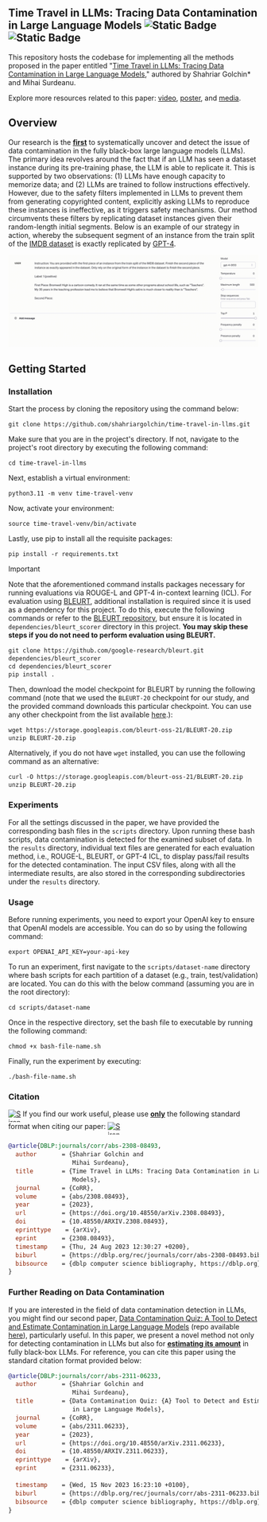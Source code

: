 ## Time Travel in LLMs: Tracing Data Contamination in Large Language Models ![Static Badge](https://img.shields.io/badge/ICLR%202024%20notable%20top%205%25-red?color=%23BA0C2F) ![Static Badge](https://img.shields.io/badge/Spotlight%20paper-blue?color=%230C2FBA)

This repository hosts the codebase for implementing all the methods proposed in the paper entitled "[Time Travel in LLMs: Tracing Data Contamination in Large Language Models](https://openreview.net/forum?id=2Rwq6c3tvr)," authored by Shahriar Golchin* and Mihai Surdeanu.

Explore more resources related to this paper: [video](https://recorder-v3.slideslive.com/?share=92015&s=3d4e371d-07c0-44ac-9e6e-06ecef31c3b4), [poster](https://iclr.cc/media/PosterPDFs/ICLR%202024/19550.png?t=1714614786.3643699), and [media](https://thenewstack.io/how-to-detect-and-clean-up-data-contamination-in-llms/).

## Overview

Our research is the <b><ins>first</ins></b> to systematically uncover and detect the issue of data contamination in the fully black-box large language models (LLMs). The primary idea revolves around the fact that if an LLM has seen a dataset instance during its pre-training phase, the LLM is able to replicate it. This is supported by two observations: (1) LLMs have enough capacity to memorize data; and (2) LLMs are trained to follow instructions effectively. However, due to the safety filters implemented in LLMs to prevent them from generating copyrighted content, explicitly asking LLMs to reproduce these instances is ineffective, as it triggers safety mechanisms. Our method circumvents these filters by replicating dataset instances given their random-length initial segments. Below is an example of our strategy in action, whereby the subsequent segment of an instance from the train split of the [IMDB dataset](https://huggingface.co/datasets/imdb) is exactly replicated by [GPT-4](https://openai.com/research/gpt-4).

<img src="demo.gif"/>

## Getting Started

### Installation

Start the process by cloning the repository using the command below:

```console
git clone https://github.com/shahriargolchin/time-travel-in-llms.git
```

Make sure that you are in the project's directory. If not, navigate to the project's root directory by executing the following command:

```console
cd time-travel-in-llms
```

Next, establish a virtual environment:

```console
python3.11 -m venv time-travel-venv
```

Now, activate your environment:

```console
source time-travel-venv/bin/activate
```

Lastly, use pip to install all the requisite packages:

```console
pip install -r requirements.txt
```

> [!IMPORTANT]
> Note that the aforementioned command installs packages necessary for running evaluations via ROUGE-L and GPT-4 in-context learning (ICL). For evaluation using [BLEURT](https://github.com/google-research/bleurt), additional installation is required since it is used as a dependency for this project. To do this, execute the following commands or refer to the [BLEURT repository](https://github.com/google-research/bleurt), but ensure it is located in `dependencies/bleurt_scorer` directory in this project. <b>You may skip these steps if you do not need to perform evaluation using BLEURT.</b>

```console
git clone https://github.com/google-research/bleurt.git dependencies/bleurt_scorer
cd dependencies/bleurt_scorer
pip install .
```

Then, download the model checkpoint for BLEURT by running the following command (note that we used the `BLEURT-20` checkpoint for our study, and the provided command downloads this particular checkpoint. You can use any other checkpoint from the list available [here](https://github.com/google-research/bleurt/blob/master/checkpoints.md).):

```console
wget https://storage.googleapis.com/bleurt-oss-21/BLEURT-20.zip
unzip BLEURT-20.zip
```

Alternatively, if you do not have `wget` installed, you can use the following command as an alternative:

```console
curl -O https://storage.googleapis.com/bleurt-oss-21/BLEURT-20.zip
unzip BLEURT-20.zip
```

### Experiments

For all the settings discussed in the paper, we have provided the corresponding bash files in the `scripts` directory. Upon running these bash scripts, data contamination is detected for the examined subset of data. In the `results` directory, individual text files are generated for each evaluation method, i.e., ROUGE-L, BLEURT, or GPT-4 ICL, to display pass/fail results for the detected contamination. The input CSV files, along with all the intermediate results, are also stored in the corresponding subdirectories under the `results` directory.

### Usage

Before running experiments, you need to export your OpenAI key to ensure that OpenAI models are accessible. You can do so by using the following command:

```console
export OPENAI_API_KEY=your-api-key
```

To run an experiment, first navigate to the `scripts/dataset-name` directory where bash scripts for each partition of a dataset (e.g., train, test/validation) are located. You can do this with the below command (assuming you are in the root directory):

```console
cd scripts/dataset-name
```

Once in the respective directory, set the bash file to executable by running the following command:

```console
chmod +x bash-file-name.sh
```

Finally, run the experiment by executing:

```console
./bash-file-name.sh
```

### Citation

<a href="https://emoji.gg/emoji/2668_Siren" style="display: inline-block; vertical-align: top;">
    <img src="https://cdn3.emoji.gg/emojis/2668_Siren.gif" alt="Siren" width="25" height="25" style="display: block;">
</a> 
If you find our work useful, please use <b><ins>only</ins></b> the following standard format when citing our paper:
<a href="https://emoji.gg/emoji/2668_Siren" style="display: inline-block; vertical-align: top;">
    <img src="https://cdn3.emoji.gg/emojis/2668_Siren.gif" alt="Siren" width="25" height="25" style="display: block;">
</a> 

```bibtex
@article{DBLP:journals/corr/abs-2308-08493,
  author       = {Shahriar Golchin and
                  Mihai Surdeanu},
  title        = {Time Travel in LLMs: Tracing Data Contamination in Large Language
                  Models},
  journal      = {CoRR},
  volume       = {abs/2308.08493},
  year         = {2023},
  url          = {https://doi.org/10.48550/arXiv.2308.08493},
  doi          = {10.48550/ARXIV.2308.08493},
  eprinttype    = {arXiv},
  eprint       = {2308.08493},
  timestamp    = {Thu, 24 Aug 2023 12:30:27 +0200},
  biburl       = {https://dblp.org/rec/journals/corr/abs-2308-08493.bib},
  bibsource    = {dblp computer science bibliography, https://dblp.org}
}
```

### Further Reading on Data Contamination

If you are interested in the field of data contamination detection in LLMs, you might find our second paper, [Data Contamination Quiz: A Tool to Detect and Estimate Contamination in Large Language Models](https://arxiv.org/abs/2311.06233) (repo available [here](https://github.com/shahriargolchin/DCQ)), particularly useful. In this paper, we present a novel method not only for detecting contamination in LLMs but also for <b><ins>estimating its amount</ins></b> in fully black-box LLMs. For reference, you can cite this paper using the standard citation format provided below:

```bibtex
@article{DBLP:journals/corr/abs-2311-06233,
  author       = {Shahriar Golchin and
                  Mihai Surdeanu},
  title        = {Data Contamination Quiz: {A} Tool to Detect and Estimate Contamination
                  in Large Language Models},
  journal      = {CoRR},
  volume       = {abs/2311.06233},
  year         = {2023},
  url          = {https://doi.org/10.48550/arXiv.2311.06233},
  doi          = {10.48550/ARXIV.2311.06233},
  eprinttype    = {arXiv},
  eprint       = {2311.06233},

  timestamp    = {Wed, 15 Nov 2023 16:23:10 +0100},
  biburl       = {https://dblp.org/rec/journals/corr/abs-2311-06233.bib},
  bibsource    = {dblp computer science bibliography, https://dblp.org}
}
```
